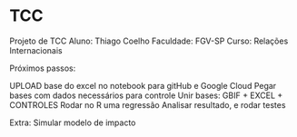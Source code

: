 # TCC

Projeto de TCC 
Aluno: Thiago Coelho
Faculdade: FGV-SP
Curso: Relações Internacionais



Próximos passos:

UPLOAD base do excel no notebook para gitHub e Google Cloud
Pegar bases com dados necessários para controle
Unir bases: GBIF + EXCEL + CONTROLES
Rodar no R uma regressão
Analisar resultado, e rodar testes



Extra:
Simular modelo de impacto
